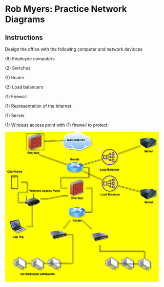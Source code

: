 # Rob Myers: Practice Network Diagrams
## Instructions
Design the office with the following computer and network devicces

(6) Employee computers

(2) Switches

(1) Router

(2) Load balancers

(1) Firewall

(1) Representation of the internet

(1) Server

(1) Wireless access point with (1) firewall to protect 

![picture](IMMAGE/paractice_map.png)